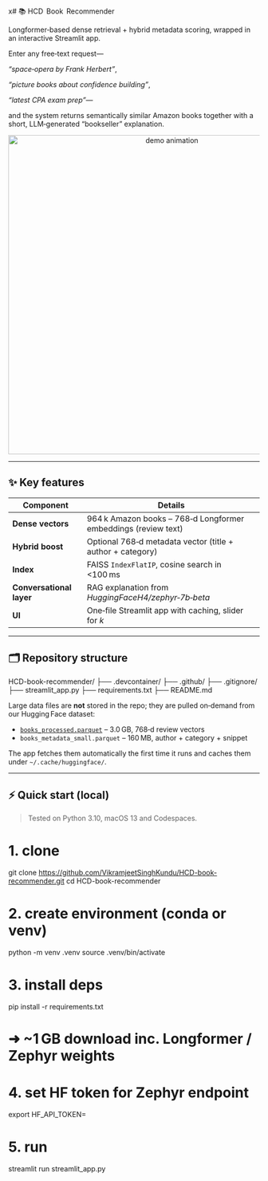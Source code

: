 x# 📚 HCD   Book   Recommender

Longformer‑based dense retrieval + hybrid metadata scoring, wrapped in an
interactive Streamlit app.  

Enter any free‑text request—

*“space‑opera by Frank Herbert”*,

*“picture books about confidence building”*,

*“latest CPA exam prep”*—

and the system returns semantically similar Amazon books together with a
short, LLM‑generated “bookseller” explanation.

<p align="center">
  <img src="https://raw.githubusercontent.com/VikramjeetSinghKundu/HCD-book-recommender/main/docs/demo.gif"
       alt="demo animation" width="640"/>
</p>

---

## ✨ Key features
| Component | Details |
|-----------|---------|
| **Dense vectors** | 964 k Amazon books – 768‑d Longformer embeddings (review text) |
| **Hybrid boost** | Optional 768‑d metadata vector (title + author + category) |
| **Index** | FAISS `IndexFlatIP`, cosine search in \<100 ms |
| **Conversational layer** | RAG explanation from *HuggingFaceH4/zephyr‑7b‑beta* |
| **UI** | One‑file Streamlit app with caching, slider for *k* |

---

## 🗂 Repository structure

HCD-book-recommender/
├── .devcontainer/
├── .github/
├── .gitignore/ 
├── streamlit_app.py
├── requirements.txt
├── README.md               
             

Large data files are **not** stored in the repo; they are pulled on‑demand
from our Hugging Face dataset:

* [`books_processed.parquet`](https://huggingface.co/datasets/VikramjeetSingh/books-recs)  – 3.0 GB, 768‑d review vectors  
* `books_metadata_small.parquet` – 160 MB, author + category + snippet  

The app fetches them automatically the first time it runs and caches them under
`~/.cache/huggingface/`.

---

## ⚡ Quick start (local)

> Tested on Python 3.10, macOS 13 and Codespaces.

# 1. clone
git clone https://github.com/VikramjeetSinghKundu/HCD-book-recommender.git
cd HCD-book-recommender

# 2. create environment (conda or venv)
python -m venv .venv
source .venv/bin/activate

# 3. install deps
pip install -r requirements.txt
# ➜ ~1 GB download inc. Longformer / Zephyr weights

# 4. set HF token for Zephyr endpoint
export HF_API_TOKEN= <Token already included in the repository>

# 5. run
streamlit run streamlit_app.py

